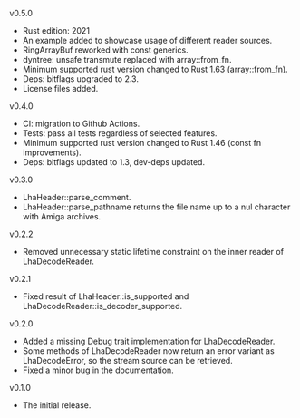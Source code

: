 v0.5.0
* Rust edition: 2021
* An example added to showcase usage of different reader sources.
* RingArrayBuf reworked with const generics.
* dyntree: unsafe transmute replaced with array::from_fn.
* Minimum supported rust version changed to Rust 1.63 (array::from_fn).
* Deps: bitflags upgraded to 2.3.
* License files added.

v0.4.0
* CI: migration to Github Actions.
* Tests: pass all tests regardless of selected features.
* Minimum supported rust version changed to Rust 1.46 (const fn improvements).
* Deps: bitflags updated to 1.3, dev-deps updated.

v0.3.0
* LhaHeader::parse_comment.
* LhaHeader::parse_pathname returns the file name up to a nul character with Amiga archives.

v0.2.2
* Removed unnecessary static lifetime constraint on the inner reader of LhaDecodeReader.

v0.2.1
* Fixed result of LhaHeader::is_supported and LhaDecodeReader::is_decoder_supported.

v0.2.0
* Added a missing Debug trait implementation for LhaDecodeReader.
* Some methods of LhaDecodeReader now return an error variant as LhaDecodeError, so the stream source can be retrieved.
* Fixed a minor bug in the documentation.

v0.1.0
* The initial release.
